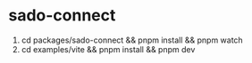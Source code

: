# sado-connect

1. cd packages/sado-connect && pnpm install && pnpm watch
2. cd examples/vite && pnpm install && pnpm dev
